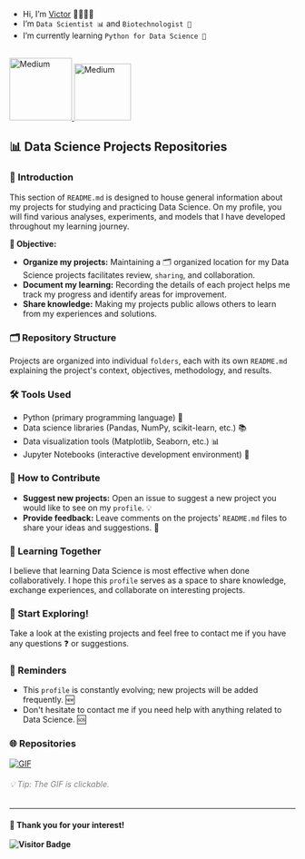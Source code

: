 - Hi, I’m [Victor](https://github.com/victorlcastro-dsa) 👨‍🔬🧑‍💻
- I’m `Data Scientist 📊` and `Biotechnologist 🧬` 
- I’m currently learning `Python for Data Science 🌱` 
<br>

<a href="www.linkedin.com/in/victorlcastro">
  <img src="https://img.shields.io/badge/LinkedIn-000000?style=for-the-badge&logo=linkedin&logoColor=white" alt="Medium" style="width:110px;"/>
</a><a><a href="https://medium.com/@victorlopesdecastro">
  <img src="https://img.shields.io/badge/Medium-12100E?style=flat-square&logo=medium&logoColor=white" alt="Medium" style="width:100px;"/>
</a>
<br>

## 📊 Data Science Projects Repositories

### 📖 Introduction

This section of `README.md` is designed to house general information about my projects for studying and practicing Data Science. On my profile, you will find various analyses, experiments, and models that I have developed throughout my learning journey.

**🎯 Objective:**

* **Organize my projects:** Maintaining a 🗂️ organized location for my Data Science projects facilitates review, `sharing`, and collaboration.
* **Document my learning:** Recording the details of each project helps me track my progress and identify areas for improvement.
* **Share knowledge:** Making my projects public allows others to learn from my experiences and solutions.

### 🗂️ Repository Structure

Projects are organized into individual `folders`, each with its own `README.md` explaining the project's context, objectives, methodology, and results.

### 🛠️ Tools Used

* Python (primary programming language) 🐍
* Data science libraries (Pandas, NumPy, scikit-learn, etc.) 📚
* Data visualization tools (Matplotlib, Seaborn, etc.) 📊
* Jupyter Notebooks (interactive development environment) 📓

### 🤝 How to Contribute

* **Suggest new projects:** Open an issue to suggest a new project you would like to see on my `profile`. 💡
* **Provide feedback:** Leave comments on the projects' `README.md` files to share your ideas and suggestions. 💬

### 🌱 Learning Together

I believe that learning Data Science is most effective when done collaboratively. I hope this `profile` serves as a space to share knowledge, exchange experiences, and collaborate on interesting projects.

### 🚀 Start Exploring!

Take a look at the existing projects and feel free to contact me if you have any questions ❓ or suggestions.

### 📌 Reminders

* This `profile` is constantly evolving; new projects will be added frequently. 🆕
* Don't hesitate to contact me if you need help with anything related to Data Science. 🆘

### 🌐 Repositories 

[![GIF](https://media2.giphy.com/media/v1.Y2lkPTc5MGI3NjExcXk0ODc4Y3UxM3hoMmk1cnltd3hvdjgzZWR5b283Z3ZnOWwxbmEwNSZlcD12MV9pbnRlcm5hbF9naWZfYnlfaWQmY3Q9Zw/FDpTwVjvIefKxMheTq/giphy.gif)](https://github.com/victorlcastro-dsa?tab=repositories)

###### <font color="gray">💡 Tip: The GIF is clickable.</font>
--- 
#### 🙏 Thank you for your interest! <br><br>![Visitor Badge](https://visitor-badge.laobi.icu/badge?page_id=victorlcastro-dsa)

<!---
victorlcastro-dsa/victorlcastro-dsa is a ✨ special ✨ repository because its `README.md` (this file) appears on your GitHub profile.
You can click the Preview link to take a look at your changes.
--->
